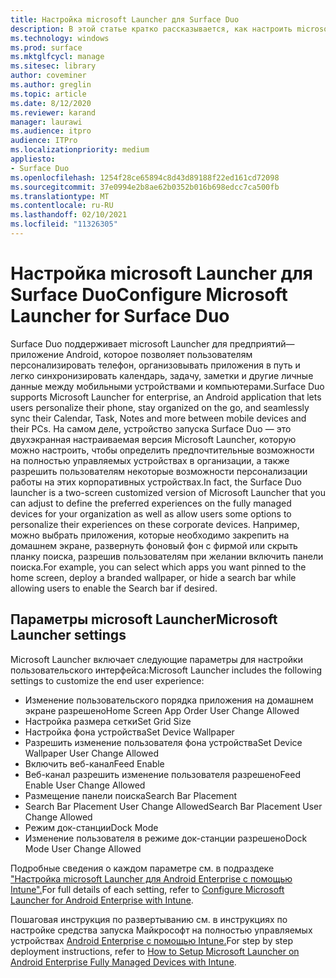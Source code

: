 ```yaml
---
title: Настройка microsoft Launcher для Surface Duo
description: В этой статье кратко рассказывается, как настроить microsoft Launcher для управляемых устройств в коммерческих средах.
ms.technology: windows
ms.prod: surface
ms.mktglfcycl: manage
ms.sitesec: library
author: coveminer
ms.author: greglin
ms.topic: article
ms.date: 8/12/2020
ms.reviewer: karand
manager: laurawi
ms.audience: itpro
audience: ITPro
ms.localizationpriority: medium
appliesto:
- Surface Duo
ms.openlocfilehash: 1254f28ce65894c8d43d89188f22ed161cd72098
ms.sourcegitcommit: 37e0994e2b8ae62b0352b016b698edcc7ca500fb
ms.translationtype: MT
ms.contentlocale: ru-RU
ms.lasthandoff: 02/10/2021
ms.locfileid: "11326305"
---
```

# <span data-ttu-id="516ab-103">Настройка microsoft Launcher для Surface Duo</span><span class="sxs-lookup"><span data-stu-id="516ab-103">Configure Microsoft Launcher for Surface Duo</span></span>

<span data-ttu-id="516ab-104">Surface Duo поддерживает microsoft Launcher для предприятий— приложение Android, которое позволяет пользователям персонализировать телефон, организовывать приложения в путь и легко синхронизировать календарь, задачу, заметки и другие личные данные между мобильными устройствами и компьютерами.</span><span class="sxs-lookup"><span data-stu-id="516ab-104">Surface Duo supports Microsoft Launcher for enterprise, an Android application that lets users personalize their phone, stay organized on the go, and seamlessly sync their Calendar, Task, Notes and more between mobile devices and their PCs.</span></span> <span data-ttu-id="516ab-105">На самом деле, устройство запуска Surface Duo — это двухэкранная настраиваемая версия Microsoft Launcher, которую можно настроить, чтобы определить предпочтительные возможности на полностью управляемых устройствах в организации, а также разрешить пользователям некоторые возможности персонализации работы на этих корпоративных устройствах.</span><span class="sxs-lookup"><span data-stu-id="516ab-105">In fact, the Surface Duo launcher is a two-screen customized version of  Microsoft Launcher that you can adjust to define the preferred experiences on the fully managed devices for your organization as well as allow users some options to personalize their experiences on these corporate devices.</span></span> <span data-ttu-id="516ab-106">Например, можно выбрать приложения, которые необходимо закрепить на домашнем экране, развернуть фоновый фон с фирмой или скрыть планку поиска, разрешив пользователям при желании включить панели поиска.</span><span class="sxs-lookup"><span data-stu-id="516ab-106">For example, you can select which apps you want pinned to the home screen, deploy a branded wallpaper, or hide a search bar while allowing users to enable the Search bar if desired.</span></span>

## <span data-ttu-id="516ab-107">Параметры microsoft Launcher</span><span class="sxs-lookup"><span data-stu-id="516ab-107">Microsoft Launcher settings</span></span>

<span data-ttu-id="516ab-108">Microsoft Launcher включает следующие параметры для настройки пользовательского интерфейса:</span><span class="sxs-lookup"><span data-stu-id="516ab-108">Microsoft Launcher includes the following settings to customize the end user experience:</span></span>


- <span data-ttu-id="516ab-109">Изменение пользовательского порядка приложения на домашнем экране разрешено</span><span class="sxs-lookup"><span data-stu-id="516ab-109">Home Screen App Order User Change Allowed</span></span>
- <span data-ttu-id="516ab-110">Настройка размера сетки</span><span class="sxs-lookup"><span data-stu-id="516ab-110">Set Grid Size</span></span>
- <span data-ttu-id="516ab-111">Настройка фона устройства</span><span class="sxs-lookup"><span data-stu-id="516ab-111">Set Device Wallpaper</span></span>
- <span data-ttu-id="516ab-112">Разрешить изменение пользователя фона устройства</span><span class="sxs-lookup"><span data-stu-id="516ab-112">Set Device Wallpaper User Change Allowed</span></span>
- <span data-ttu-id="516ab-113">Включить веб-канал</span><span class="sxs-lookup"><span data-stu-id="516ab-113">Feed Enable</span></span>
- <span data-ttu-id="516ab-114">Веб-канал разрешить изменение пользователя разрешено</span><span class="sxs-lookup"><span data-stu-id="516ab-114">Feed Enable User Change Allowed</span></span>
- <span data-ttu-id="516ab-115">Размещение панели поиска</span><span class="sxs-lookup"><span data-stu-id="516ab-115">Search Bar Placement</span></span>
- <span data-ttu-id="516ab-116">Search Bar Placement User Change Allowed</span><span class="sxs-lookup"><span data-stu-id="516ab-116">Search Bar Placement User Change Allowed</span></span>
- <span data-ttu-id="516ab-117">Режим док-станции</span><span class="sxs-lookup"><span data-stu-id="516ab-117">Dock Mode</span></span>
- <span data-ttu-id="516ab-118">Изменение пользователя в режиме док-станции разрешено</span><span class="sxs-lookup"><span data-stu-id="516ab-118">Dock Mode User Change Allowed</span></span>

<span data-ttu-id="516ab-119">Подробные сведения о каждом параметре см. в подраздеке ["Настройка microsoft Launcher для Android Enterprise с помощью Intune".](https://docs.microsoft.com/mem/intune/apps/configure-microsoft-launcher)</span><span class="sxs-lookup"><span data-stu-id="516ab-119">For full details of each setting, refer to [Configure Microsoft Launcher for Android Enterprise with Intune](https://docs.microsoft.com/mem/intune/apps/configure-microsoft-launcher).</span></span>

<span data-ttu-id="516ab-120">Пошаговая инструкция по развертыванию см. в инструкциях по настройке средства запуска Майкрософт на полностью управляемых устройствах [Android Enterprise с помощью Intune.](https://techcommunity.microsoft.com/t5/intune-customer-success/how-to-setup-microsoft-launcher-on-android-enterprise-fully/ba-p/1482134)</span><span class="sxs-lookup"><span data-stu-id="516ab-120">For step by step deployment instructions, refer to [How to Setup Microsoft Launcher on Android Enterprise Fully Managed Devices with Intune](https://techcommunity.microsoft.com/t5/intune-customer-success/how-to-setup-microsoft-launcher-on-android-enterprise-fully/ba-p/1482134).</span></span>
